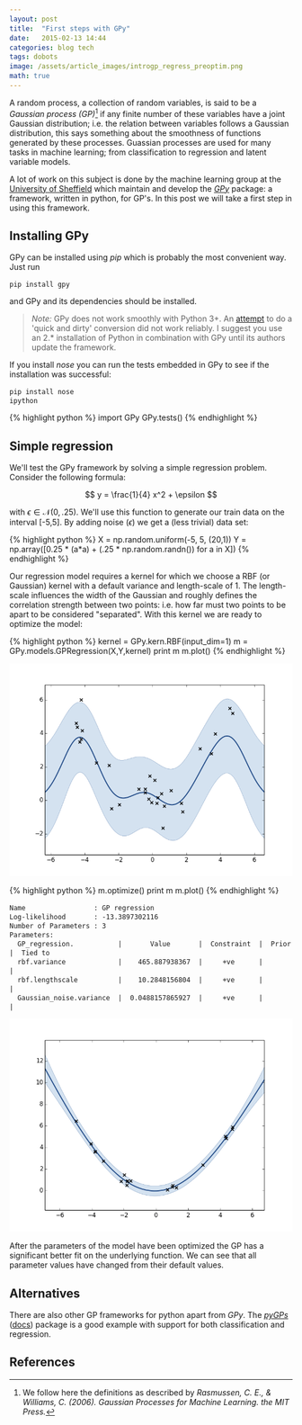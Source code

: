 ```yaml
---
layout: post
title:  "First steps with GPy"
date:   2015-02-13 14:44
categories: blog tech
tags: dobots
image: /assets/article_images/introgp_regress_preoptim.png
math: true
---
```


A random process, a collection of random variables, is said to be a _Gaussian process (GP)_[^1] if any finite number of these variables have a joint Gaussian distribution; i.e. the relation between variables follows a Gaussian distribution, this says something about the smoothness of functions generated by these processes. Guassian processes are used for many tasks in machine learning; from classification to regression and latent variable models.

A lot of work on this subject is done by the machine learning group at the [University of Sheffield](http://ml.dcs.shef.ac.uk/) which maintain and develop the _[GPy](http://github.com/SheffieldML/GPy)_ package: a framework, written in python, for GP's. In this post we will take a first step in using this framework.

## Installing GPy

GPy can be installed using _pip_ which is probably the most convenient way. Just run

	pip install gpy

and GPy and its dependencies should be installed.

> _Note:_ GPy does not work smoothly with Python 3+. An [attempt](https://github.com/wouterbulten/GPy/tree/python3) to do a 'quick and dirty' conversion did not work reliably. I suggest you use an 2.* installation of Python in combination with GPy until its authors update the framework.

If you install _nose_ you can run the tests embedded in GPy to see if the installation was successful:

	pip install nose
	ipython

{% highlight python %}
import GPy
GPy.tests()
{% endhighlight %}

## Simple regression

We'll test the GPy framework by solving a simple regression problem. Consider the following formula:

$$
y = \frac{1}{4} x^2 + \epsilon
$$

with $\epsilon \in \mathcal{N}(0,.25)$. We'll use this function to generate our train data on the interval [-5,5]. By adding noise ($\epsilon$) we get a (less trivial) data set:

{% highlight python %}
X = np.random.uniform(-5, 5, (20,1))
Y = np.array([0.25 * (a*a) + (.25 * np.random.randn()) for a in X])
{% endhighlight %}

Our regression model requires a kernel for which we choose a RBF (or Gaussian) kernel with a default variance and length-scale of 1. The length-scale influences the width of the Gaussian and roughly defines the correlation strength between two points: i.e. how far must two points to be apart to be considered "separated". With this kernel we are ready to optimize the model:

{% highlight python %}
kernel = GPy.kern.RBF(input_dim=1)
m = GPy.models.GPRegression(X,Y,kernel)
print m
m.plot()
{% endhighlight %}

![Plot of the GP model before optimization. Black x's are training points. The line is the predicted function (posterior mean). The shaded region corresponds to the roughly 95% confidence interval.](/assets/inline_images/introgp_regress_preoptim.png)

{% highlight python %}
m.optimize()
print m
m.plot()
{% endhighlight %}

	Name                 : GP regression
	Log-likelihood       : -13.3897302116
	Number of Parameters : 3
	Parameters:
	  GP_regression.           |       Value       |  Constraint  |  Prior  |  Tied to
	  rbf.variance             |    465.887938367  |     +ve      |         |         
	  rbf.lengthscale          |    10.2848156804  |     +ve      |         |         
	  Gaussian_noise.variance  |  0.0488157865927  |     +ve      |         |         

![Plot of the GP model after optimization.](/assets/inline_images/introgp_regress_optim.png)

After the parameters of the model have been optimized the GP has a significant better fit on the underlying function. We can see that all parameter values have changed from their default values.

## Alternatives

There are also other GP frameworks for python apart from _GPy_. The _[pyGPs](https://github.com/marionmari/pyGPs)_ ([docs](http://www-ai.cs.uni-dortmund.de/weblab/static/api_docs/pyGPs/)) package is a good example with support for both classification and regression.

## References
[^1]: We follow here the definitions as described by _Rasmussen, C. E., & Williams, C. (2006). Gaussian Processes for Machine Learning. the MIT Press._
